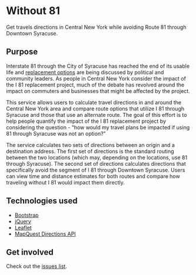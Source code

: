 # Without 81

Get travels directions in Central New York while avoiding Route 81 through Downtown Syracuse.

## Purpose

Interstate 81 through the City of Syracuse has reached the end of its usable life and [replacement options](https://www.dot.ny.gov/i81opportunities) are being discussed by political and community leaders. As people in Central New York consider the impact of the I 81 replacement project, much of the debate has revolved around the impact on commuters and businesses that might be affected by the project.

This service allows users to calculate travel directions in and around the Central New York area and compare route options that utilize I 81 through Syracuse and those that use an alternate route. The goal of this effort is to help people quantify the impact of the I 81 replacement project by considering the question - "how would my travel plans be impacted if using 81 through Syracuse was not an option?"

The service calculates two sets of directions between an origin and a destination address. The first set of directions is the standard routing between the two locations (which may, depending on the locations, use 81 through Syracuse). The second set of directions calculates directions that specifically avoid the segment of I 81 through Downtown Syracuse. Users can view time and distance estimates for both routes and compare how traveling without I 81 would impact them directly.

## Technologies used

* [Bootstrap](http://getbootstrap.com/)
* [jQuery](https://jquery.com/)
* [Leaflet](http://leafletjs.com/)
* [MapQuest Directions API](http://www.mapquestapi.com/directions/)

## Get involved

Check out the [issues list](https://github.com/UpstateData/without81/issues). 

